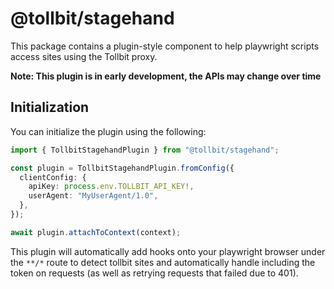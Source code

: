 # @tollbit/stagehand

This package contains a plugin-style component to help playwright scripts access sites using the Tollbit proxy.

**Note: This plugin is in early development, the APIs may change over time**

## Initialization

You can initialize the plugin using the following:

```typescript
import { TollbitStagehandPlugin } from "@tollbit/stagehand";

const plugin = TollbitStagehandPlugin.fromConfig({
  clientConfig: {
    apiKey: process.env.TOLLBIT_API_KEY!,
    userAgent: "MyUserAgent/1.0",
  },
});

await plugin.attachToContext(context);
```

This plugin will automatically add hooks onto your playwright browser under the `**/*` route to detect tollbit sites
and automatically handle including the token on requests (as well as retrying requests that failed due to 401).

